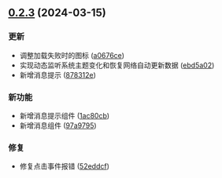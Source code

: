## [0.2.3](https://github.com/kaze-k/bilibili-bangumi/compare/v0.2.2...v0.2.3) (2024-03-15)


### 更新

* 调整加载失败时的图标 ([a0676ce](https://github.com/kaze-k/bilibili-bangumi/commit/a0676ce5fad105035c8b56b43fef2908c5048665))
* 实现动态监听系统主题变化和恢复网络自动更新数据 ([ebd5a02](https://github.com/kaze-k/bilibili-bangumi/commit/ebd5a02af0a7ccc54e62b330703ada8847ff87b9))
* 新增消息提示 ([878312e](https://github.com/kaze-k/bilibili-bangumi/commit/878312e41d7034f7caee4fd76879662301171745))


### 新功能

* 新增消息提示组件 ([1ac80cb](https://github.com/kaze-k/bilibili-bangumi/commit/1ac80cb7705788beb9c3054779c135308d29dc1a))
* 新增消息组件 ([97a9795](https://github.com/kaze-k/bilibili-bangumi/commit/97a97952da001fb4b5cd8134d5df174699800879))


### 修复

* 修复点击事件报错 ([52eddcf](https://github.com/kaze-k/bilibili-bangumi/commit/52eddcfbb10d348fc14a62f0a1441dc875091df8))



